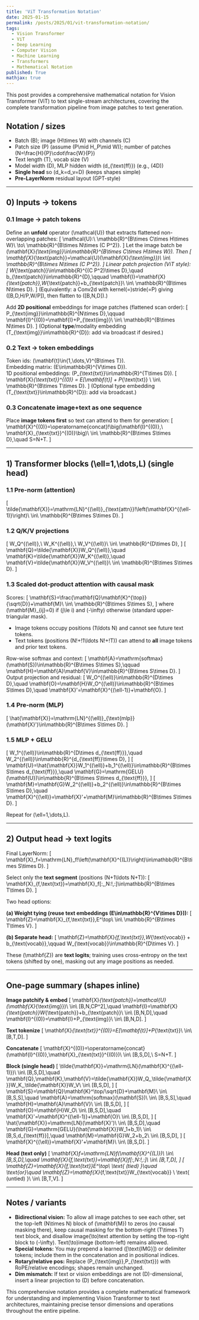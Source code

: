 ```yaml
---
title: 'ViT Transformation Notation'
date: 2025-01-15
permalink: /posts/2025/01/vit-transformation-notation/
tags:
  - Vision Transformer
  - ViT
  - Deep Learning
  - Computer Vision
  - Machine Learning
  - Transformers
  - Mathematical Notation
published: True 
mathjax: true
---
```


This post provides a comprehensive mathematical notation for Vision Transformer (ViT) to text single-stream architectures, covering the complete transformation pipeline from image patches to text generation.

## Notation / sizes

- Batch \(B\); image \(H\times W\) with channels \(C\)
- Patch size \(P\) (assume \(P\mid H,\,P\mid W\)); number of patches \(N=\frac{H}{P}\cdot\frac{W}{P}\)
- Text length \(T\), vocab size \(V\)
- Model width \(D\), MLP hidden width \(d_{\text{ff}}\) (e.g., \(4D\))
- **Single head** so \(d_k=d_v=D\) (keeps shapes simple)
- **Pre-LayerNorm** residual layout (GPT-style)

---

## 0) Inputs → tokens

### 0.1 Image → patch tokens

Define an **unfold** operator \(\mathcal{U}\) that extracts flattened non-overlapping patches:
\[
\mathcal{U}:\ \mathbb{R}^{B\times C\times H\times W}\ \to\ \mathbb{R}^{B\times N\times (C P^2)}.
\]
Let the image batch be \(\mathbf{X}_{\text{img}}\in\mathbb{R}^{B\times C\times H\times W}\). Then
\[
\mathbf{X}_{\text{patch}}=\mathcal{U}(\mathbf{X}_{\text{img}})\ \in\ \mathbb{R}^{B\times N\times (C P^2)}.
\]
Linear patch projection (ViT style):
\[
W_{\text{patch}}\in\mathbb{R}^{(C P^2)\times D},\quad b_{\text{patch}}\in\mathbb{R}^{D},\qquad
\mathbf{I}=\mathbf{X}_{\text{patch}}\,W_{\text{patch}}+b_{\text{patch}}\ \in\ \mathbb{R}^{B\times N\times D}.
\]
(Equivalently: a Conv2d with kernel\(=\)stride\(=P\) giving \([B,D,H/P,W/P]\), then flatten to \([B,N,D]\).)

Add **2D positional** embeddings for image patches (flattened scan order):
\[
P_{\text{img}}\in\mathbb{R}^{N\times D},\qquad
\mathbf{I}^{(0)}=\mathbf{I}+P_{\text{img}}\ \in\ \mathbb{R}^{B\times N\times D}.
\]
(Optional **type**/modality embedding \(T_{\text{img}}\in\mathbb{R}^{D}\): add via broadcast if desired.)

### 0.2 Text → token embeddings

Token ids: \(\mathbf{t}\in\{1,\dots,V\}^{B\times T}\).  
Embedding matrix: \(E\in\mathbb{R}^{V\times D}\).  
1D positional embeddings: \(P_{\text{txt}}\in\mathbb{R}^{T\times D}\).
\[
\mathbf{X}_{\text{txt}}^{(0)} = E[\mathbf{t}] + P_{\text{txt}} \ \in\ \mathbb{R}^{B\times T\times D}.
\]
(Optional type embedding \(T_{\text{txt}}\in\mathbb{R}^{D}\): add via broadcast.)

### 0.3 Concatenate image+text as one sequence

Place **image tokens first** so text can attend to them for generation:
\[
\mathbf{X}^{(0)}=\operatorname{concat}\!\big(\mathbf{I}^{(0)},\ \mathbf{X}_{\text{txt}}^{(0)}\big)\ \in\ \mathbb{R}^{B\times S\times D},\quad S=N+T.
\]

---

## 1) Transformer blocks \(\ell=1,\dots,L\) (single head)

### 1.1 Pre-norm (attention)

\[
\tilde{\mathbf{X}}=\mathrm{LN}^{(\ell)}_{\text{attn}}\!\left(\mathbf{X}^{(\ell-1)}\right)\ \in\ \mathbb{R}^{B\times S\times D}.
\]

### 1.2 Q/K/V projections

\[
W_Q^{(\ell)},\ W_K^{(\ell)},\ W_V^{(\ell)}\ \in\ \mathbb{R}^{D\times D},
\]
\[
\mathbf{Q}=\tilde{\mathbf{X}}W_Q^{(\ell)},\quad
\mathbf{K}=\tilde{\mathbf{X}}W_K^{(\ell)},\quad
\mathbf{V}=\tilde{\mathbf{X}}W_V^{(\ell)}\ \in\ \mathbb{R}^{B\times S\times D}.
\]

### 1.3 Scaled dot-product attention with **causal** mask

Scores:
\[
\mathbf{S}=\frac{\mathbf{Q}\mathbf{K}^{\top}}{\sqrt{D}}+\mathbf{M}\ \in\ \mathbb{R}^{B\times S\times S},
\]
where \(\mathbf{M}_{ij}=0\) if \(j\le i\) and \(-\infty\) otherwise (standard upper-triangular mask).

- Image tokens occupy positions \(1\ldots N\) and cannot see future text tokens.
- Text tokens (positions \(N\!+\!1\ldots N\!+\!T\)) can attend to **all** image tokens and prior text tokens.

Row-wise softmax and context:
\[
\mathbf{A}=\mathrm{softmax}(\mathbf{S})\in\mathbb{R}^{B\times S\times S},\qquad
\mathbf{H}=\mathbf{A}\mathbf{V}\in\mathbb{R}^{B\times S\times D}.
\]
Output projection and residual:
\[
W_O^{(\ell)}\in\mathbb{R}^{D\times D},\quad
\mathbf{O}=\mathbf{H}W_O^{(\ell)}\in\mathbb{R}^{B\times S\times D},\quad
\mathbf{X}'=\mathbf{X}^{(\ell-1)}+\mathbf{O}.
\]

### 1.4 Pre-norm (MLP)

\[
\hat{\mathbf{X}}=\mathrm{LN}^{(\ell)}_{\text{mlp}}(\mathbf{X}')\in\mathbb{R}^{B\times S\times D}.
\]

### 1.5 MLP + GELU

\[
W_1^{(\ell)}\in\mathbb{R}^{D\times d_{\text{ff}}},\quad
W_2^{(\ell)}\in\mathbb{R}^{d_{\text{ff}}\times D},
\]
\[
\mathbf{U}=\hat{\mathbf{X}}W_1^{(\ell)}+b_1^{(\ell)}\in\mathbb{R}^{B\times S\times d_{\text{ff}}},\quad
\mathbf{G}=\mathrm{GELU}(\mathbf{U})\in\mathbb{R}^{B\times S\times d_{\text{ff}}},
\]
\[
\mathbf{M}=\mathbf{G}W_2^{(\ell)}+b_2^{(\ell)}\in\mathbb{R}^{B\times S\times D},\quad
\mathbf{X}^{(\ell)}=\mathbf{X}'+\mathbf{M}\in\mathbb{R}^{B\times S\times D}.
\]

Repeat for \(\ell=1,\dots,L\).

---

## 2) Output head → **text logits**

Final LayerNorm:
\[
\mathbf{X}_f=\mathrm{LN}_f\!\left(\mathbf{X}^{(L)}\right)\in\mathbb{R}^{B\times S\times D}.
\]

Select only the **text segment** (positions \(N+1\ldots N+T\)):
\[
\mathbf{X}_{f,\text{txt}}=\mathbf{X}_f[:,\,N:\!,:]\in\mathbb{R}^{B\times T\times D}.
\]

Two head options:

**(a) Weight tying (reuse text embeddings \(E\in\mathbb{R}^{V\times D}\)):**
\[
\mathbf{Z}=\mathbf{X}_{f,\text{txt}}\,E^\top\ \in\ \mathbb{R}^{B\times T\times V}.
\]

**(b) Separate head:**
\[
\mathbf{Z}=\mathbf{X}_{f,\text{txt}}\,W_{\text{vocab}} + b_{\text{vocab}},\qquad
W_{\text{vocab}}\in\mathbb{R}^{D\times V}.
\]

These \(\mathbf{Z}\) are **text logits**; training uses cross-entropy on the text tokens (shifted by one), masking out any image positions as needed.

---

## One-page summary (shapes inline)

**Image patchify & embed**
\[
\mathbf{X}_{\text{patch}}=\mathcal{U}(\mathbf{X}_{\text{img}})\ \in\ [B,N,CP^2],\quad
\mathbf{I}=\mathbf{X}_{\text{patch}}W_{\text{patch}}+b_{\text{patch}}\ \in\ [B,N,D],\quad
\mathbf{I}^{(0)}=\mathbf{I}+P_{\text{img}}\ \in\ [B,N,D].
\]

**Text tokenize**
\[
\mathbf{X}_{\text{txt}}^{(0)}=E[\mathbf{t}]+P_{\text{txt}}\ \in\ [B,T,D].
\]

**Concatenate**
\[
\mathbf{X}^{(0)}=\operatorname{concat}(\mathbf{I}^{(0)},\mathbf{X}_{\text{txt}}^{(0)})\ \in\ [B,S,D],\ S=N+T.
\]

**Block (single head)**
\[
\tilde{\mathbf{X}}=\mathrm{LN}(\mathbf{X}^{(\ell-1)})\ \in\ [B,S,D],\quad
\mathbf{Q},\mathbf{K},\mathbf{V}=\tilde{\mathbf{X}}W_Q,\,\tilde{\mathbf{X}}W_K,\,\tilde{\mathbf{X}}W_V\ \in\ [B,S,D],
\]
\[
\mathbf{S}=\mathbf{Q}\mathbf{K}^\top/\sqrt{D}+\mathbf{M}\ \in\ [B,S,S],\quad
\mathbf{A}=\mathrm{softmax}(\mathbf{S})\ \in\ [B,S,S],\quad
\mathbf{H}=\mathbf{A}\mathbf{V}\ \in\ [B,S,D],
\]
\[
\mathbf{O}=\mathbf{H}W_O\ \in\ [B,S,D],\quad
\mathbf{X}'=\mathbf{X}^{(\ell-1)}+\mathbf{O}\ \in\ [B,S,D],
\]
\[
\hat{\mathbf{X}}=\mathrm{LN}(\mathbf{X}')\ \in\ [B,S,D],\quad
\mathbf{G}=\mathrm{GELU}(\hat{\mathbf{X}}W_1+b_1)\ \in\ [B,S,d_{\text{ff}}],\quad
\mathbf{M}=\mathbf{G}W_2+b_2\ \in\ [B,S,D],
\]
\[
\mathbf{X}^{(\ell)}=\mathbf{X}'+\mathbf{M}\ \in\ [B,S,D].
\]

**Head (text only)**
\[
\mathbf{X}_f=\mathrm{LN}_f(\mathbf{X}^{(L)})\ \in\ [B,S,D],\quad
\mathbf{X}_{f,\text{txt}}=\mathbf{X}_f[:,N:\!,:]\ \in\ [B,T,D],
\]
\[
\mathbf{Z}=\mathbf{X}_{f,\text{txt}}E^\top\ \text{ (tied) }\quad \text{or}\quad
\mathbf{Z}=\mathbf{X}_{f,\text{txt}}W_{\text{vocab}} \ \text{ (untied) }\ \in\ [B,T,V].
\]

---

## Notes / variants

- **Bidirectional vision:** To allow all image patches to see each other, set the top-left \(N\times N\) block of \(\mathbf{M}\) to zeros (no causal masking there), keep causal masking for the bottom-right \(T\times T\) text block, and disallow image\(\to\)text attention by setting the top-right block to \(-\infty\). Text\(\to\)image (bottom-left) remains allowed.
- **Special tokens:** You may prepend a learned \([\text{IMG}]\) or delimiter tokens; include them in the concatenation and in positional indices.
- **Rotary/relative pos:** Replace \(P_{\text{img}},P_{\text{txt}}\) with RoPE/relative encodings; shapes remain unchanged.
- **Dim mismatch:** If text or vision embeddings are not \(D\)-dimensional, insert a linear projection to \(D\) before concatenation.

This comprehensive notation provides a complete mathematical framework for understanding and implementing Vision Transformer to text architectures, maintaining precise tensor dimensions and operations throughout the entire pipeline. 